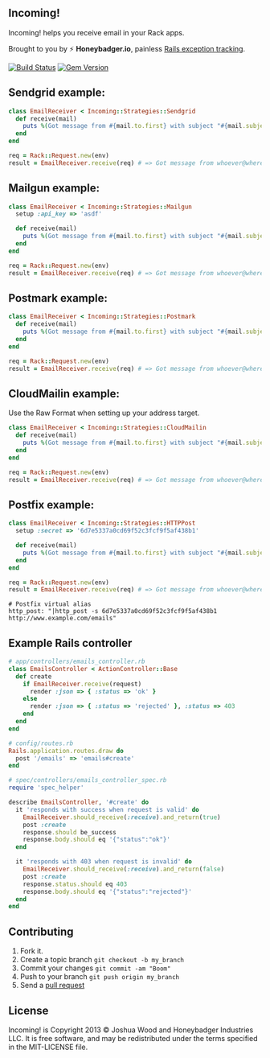 Incoming!
-----------

Incoming! helps you receive email in your Rack apps.

Brought to you by :zap: **Honeybadger.io**, painless [Rails exception tracking](https://www.honeybadger.io/).

[![Build Status](https://travis-ci.org/honeybadger-io/incoming.png)](https://travis-ci.org/honeybadger-io/incoming)
[![Gem Version](https://badge.fury.io/rb/incoming.png)](http://badge.fury.io/rb/incoming)

## Sendgrid example:

```ruby
class EmailReceiver < Incoming::Strategies::Sendgrid
  def receive(mail)
    puts %(Got message from #{mail.to.first} with subject "#{mail.subject}")
  end
end

req = Rack::Request.new(env)
result = EmailReceiver.receive(req) # => Got message from whoever@wherever.com with subject "hello world"
```

## Mailgun example:

```ruby
class EmailReceiver < Incoming::Strategies::Mailgun
  setup :api_key => 'asdf'

  def receive(mail)
    puts %(Got message from #{mail.to.first} with subject "#{mail.subject}")
  end
end

req = Rack::Request.new(env)
result = EmailReceiver.receive(req) # => Got message from whoever@wherever.com with subject "hello world"
```

## Postmark example:

```ruby
class EmailReceiver < Incoming::Strategies::Postmark
  def receive(mail)
    puts %(Got message from #{mail.to.first} with subject "#{mail.subject}")
  end
end

req = Rack::Request.new(env)
result = EmailReceiver.receive(req) # => Got message from whoever@wherever.com with subject "hello world"
```

## CloudMailin example:

Use the Raw Format when setting up your address target.

```ruby
class EmailReceiver < Incoming::Strategies::CloudMailin
  def receive(mail)
    puts %(Got message from #{mail.to.first} with subject "#{mail.subject}")
  end
end

req = Rack::Request.new(env)
result = EmailReceiver.receive(req) # => Got message from whoever@wherever.com with subject "hello world"
```

## Postfix example:

```ruby
class EmailReceiver < Incoming::Strategies::HTTPPost
  setup :secret => '6d7e5337a0cd69f52c3fcf9f5af438b1'

  def receive(mail)
    puts %(Got message from #{mail.to.first} with subject "#{mail.subject}")
  end
end

req = Rack::Request.new(env)
result = EmailReceiver.receive(req) # => Got message from whoever@wherever.com with subject "hello world"
```

```
# Postfix virtual alias
http_post: "|http_post -s 6d7e5337a0cd69f52c3fcf9f5af438b1 http://www.example.com/emails"
```

## Example Rails controller

```ruby
# app/controllers/emails_controller.rb
class EmailsController < ActionController::Base
  def create
    if EmailReceiver.receive(request)
      render :json => { :status => 'ok' }
    else
      render :json => { :status => 'rejected' }, :status => 403
    end
  end
end
```

```ruby
# config/routes.rb
Rails.application.routes.draw do
  post '/emails' => 'emails#create'
end
```

```ruby
# spec/controllers/emails_controller_spec.rb
require 'spec_helper'

describe EmailsController, '#create' do
  it 'responds with success when request is valid' do
    EmailReceiver.should_receive(:receive).and_return(true)
    post :create
    response.should be_success
    response.body.should eq '{"status":"ok"}'
  end

  it 'responds with 403 when request is invalid' do
    EmailReceiver.should_receive(:receive).and_return(false)
    post :create
    response.status.should eq 403
    response.body.should eq '{"status":"rejected"}'
  end
end
```

## Contributing

1. Fork it.
2. Create a topic branch `git checkout -b my_branch`
3. Commit your changes `git commit -am "Boom"`
3. Push to your branch `git push origin my_branch`
4. Send a [pull request](https://github.com/honeybadger-io/incoming/pulls)

## License

Incoming! is Copyright 2013 © Joshua Wood and Honeybadger Industries LLC. It is free software, and
may be redistributed under the terms specified in the MIT-LICENSE file.
